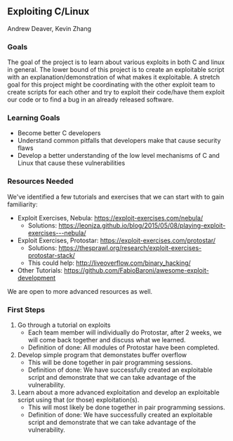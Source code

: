## Exploiting C/Linux
Andrew Deaver, Kevin Zhang

### Goals

The goal of the project is to learn about various exploits in both C and linux in general. 
The lower bound of this project is to create an exploitable script with an explanation/demonstration of what makes it exploitable. 
A stretch goal for this project might be coordinating with the other exploit team to create scripts for each other and try to exploit their code/have them exploit our code or to find a bug in an already released software.

### Learning Goals

- Become better C developers
- Understand common pitfalls that developers make that cause security flaws
- Develop a better understanding of the low level mechanisms of C and Linux that cause these vulnerabilities

### Resources Needed

We've identified a few tutorials and exercises that we can start with to gain familiarity:
- Exploit Exercises, Nebula: https://exploit-exercises.com/nebula/
	- Solutions: https://leonjza.github.io/blog/2015/05/08/playing-exploit-exercises---nebula/
- Exploit Exercises, Protostar: https://exploit-exercises.com/protostar/ 
	- Solutions: https://thesprawl.org/research/exploit-exercises-protostar-stack/
	- This could help: http://liveoverflow.com/binary_hacking/
- Other Tutorials: https://github.com/FabioBaroni/awesome-exploit-development

We are open to more advanced resources as well.

### First Steps

1. Go through a tutorial on exploits
	- Each team member will individually do Protostar, after 2 weeks, we will come back together and discuss what we learned.
	- Definition of done: All modules of Protostar have been completed.
2. Develop simple program that demonstates buffer overflow
	- This will be done together in pair programming sessions.
	- Definition of done: We have successfully created an exploitable script and demonstrate that we can take advantage of the vulnerability.
3. Learn about a more advanced exploitation and develop an exploitable script using that (or those) exploitation(s).
	- This will most likely be done together in pair programming sessions.
	- Definition of done: We have successfully created an exploitable script and demonstrate that we can take advantage of the vulnerability.

